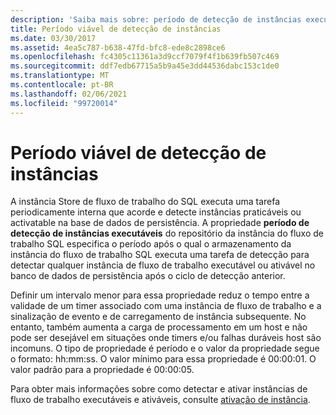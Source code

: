 ```yaml
---
description: 'Saiba mais sobre: período de detecção de instâncias executáveis'
title: Período viável de detecção de instâncias
ms.date: 03/30/2017
ms.assetid: 4ea5c787-b638-47fd-bfc8-ede8c2898ce6
ms.openlocfilehash: fc4305c11361a3d9ccf7079f4f1b639fb507c469
ms.sourcegitcommit: ddf7edb67715a5b9a45e3dd44536dabc153c1de0
ms.translationtype: MT
ms.contentlocale: pt-BR
ms.lasthandoff: 02/06/2021
ms.locfileid: "99720014"
---
```

# <a name="runnable-instances-detection-period"></a>Período viável de detecção de instâncias

A instância Store de fluxo de trabalho do SQL executa uma tarefa periodicamente interna que acorde e detecte instâncias praticáveis ou activatable na base de dados de persistência. A propriedade **período de detecção de instâncias executáveis** do repositório da instância do fluxo de trabalho SQL especifica o período após o qual o armazenamento da instância do fluxo de trabalho SQL executa uma tarefa de detecção para detectar qualquer instância de fluxo de trabalho executável ou ativável no banco de dados de persistência após o ciclo de detecção anterior.  
  
 Definir um intervalo menor para essa propriedade reduz o tempo entre a validade de um timer associado com uma instância de fluxo de trabalho e a sinalização de evento e de carregamento de instância subsequente. No entanto, também aumenta a carga de processamento em um host e não pode ser desejável em situações onde timers e/ou falhas duráveis host são incomuns. O tipo de propriedade é período e o valor da propriedade segue o formato: hh:mm:ss. O valor mínimo para essa propriedade é 00:00:01. O valor padrão para a propriedade é 00:00:05.  
  
 Para obter mais informações sobre como detectar e ativar instâncias de fluxo de trabalho executáveis e ativáveis, consulte [ativação de instância](instance-activation.md).
